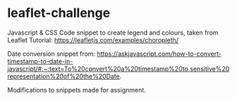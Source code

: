 # leaflet-challenge

Javascript & CSS Code snippet to create legend  and colours, taken from Leaflet Tutorial: https://leafletjs.com/examples/choropleth/

Date conversion snippet from:  https://askjavascript.com/how-to-convert-timestamp-to-date-in-javascript/#:~:text=To%20convert%20a%20timestamp%20to,sensitive%20representation%20of%20the%20Date.

Modifications to snippets made for assignment.
